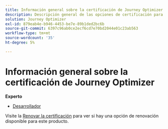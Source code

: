 ```yaml
---
title: Información general sobre la certificación de Journey Optimizer
description: Descripción general de las opciones de certificación para Adobe Journey Optimizer
solution: Journey Optimizer
exl-id: 879eab4e-b946-4453-be7e-89b1ded2bc6b
source-git-commit: 6397c96ab0ce2ecf6cd7e70bd2044e01c23ab563
workflow-type: tm+mt
source-wordcount: '35'
ht-degree: 5%

---
```


# Información general sobre la certificación de Journey Optimizer

**Experto**

* [Desarrollador](/help/certifications/ajo/ajo-e-developer.md) <!--AD0-E603-->

Visite la [Renovar la certificación](/help/certifications/renew.md) para ver si hay una opción de renovación disponible para este producto.
